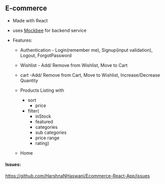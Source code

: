 ## E-commerce

- Made with React

- uses [Mockbee](https://mockbee.netlify.app/) for backend service

- Features:

  - Authentication - Login(remember me), Signup(input validation), Logout, ForgotPassword

  - Wishlist - Add/ Remove from Wishlist, Move to Cart
  - cart -Add/ Remove from Cart, Move to Wishlist, Increase/Decrease Quantity

  - Products Listing with
    - sort
      - price
    - filter(
      - inStock
      - featured
      - categories
      - sub categories
      - price range
      - rating)
  - Home

#### Issues:
https://github.com/HarshnaNHaswani/Ecommerce-React-App/issues
